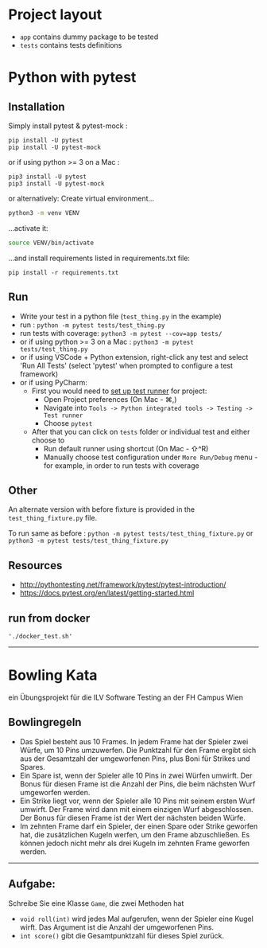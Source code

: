 # Project layout

- `app` contains dummy package to be tested 
- `tests` contains tests definitions 

# Python with pytest


## Installation
Simply install pytest & pytest-mock :
```
pip install -U pytest
pip install -U pytest-mock
```
or if using python >= 3 on a Mac :
```
pip3 install -U pytest
pip3 install -U pytest-mock
```

or alternatively:
Create virtual environment...
```bash
python3 -m venv VENV
```
...activate it:
```bash
source VENV/bin/activate
```
...and install requirements listed in requirements.txt file:
```
pip install -r requirements.txt
```

## Run
 - Write your test in a python file (```test_thing.py``` in the example)
 - run : ```python -m pytest tests/test_thing.py```
 - run tests with coverage: ```python3 -m pytest --cov=app tests/```
 - or if using python >= 3 on a Mac : ```python3 -m pytest tests/test_thing.py```
 - or if using VSCode + Python extension, right-click any test and select 'Run All Tests' (select 'pytest' when prompted to configure a test framework)
 - or if using PyCharm:
   - First you would need to [set up test runner](https://www.jetbrains.com/help/pycharm/testing-your-first-python-application.html#choose-test-runner) for project:
     - Open Project preferences (On Mac - ⌘,)
     - Navigate into `Tools -> Python integrated tools -> Testing -> Test runner`
     - Choose `pytest`
   - After that you can click on `tests` folder or individual test and either choose to
     - Run default runner using shortcut (On Mac - ⇧^R)
     - Manually choose test configuration under `More Run/Debug` menu - for example, in order to run tests with coverage

## Other
An alternate version with before fixture is provided in the ```test_thing_fixture.py``` file.

To run same as before :
```python -m pytest tests/test_thing_fixture.py``` or ```python3 -m pytest tests/test_thing_fixture.py```

## Resources

 - <http://pythontesting.net/framework/pytest/pytest-introduction/>
 - <https://docs.pytest.org/en/latest/getting-started.html>

## run from docker

 ```
 './docker_test.sh'
 ```
 
 ---
 
# Bowling Kata
 ein Übungsprojekt für die ILV Software Testing an der FH Campus Wien
 
## Bowlingregeln
- Das Spiel besteht aus 10 Frames. In jedem Frame hat der Spieler zwei Würfe, um 10 Pins umzuwerfen. Die Punktzahl für den Frame ergibt sich aus der Gesamtzahl der umgeworfenen Pins, plus Boni für Strikes und Spares.
- Ein Spare ist, wenn der Spieler alle 10 Pins in zwei Würfen umwirft. Der Bonus für diesen Frame ist die Anzahl der Pins, die beim nächsten Wurf umgeworfen werden.
- Ein Strike liegt vor, wenn der Spieler alle 10 Pins mit seinem ersten Wurf umwirft. Der Frame wird dann mit einem einzigen Wurf abgeschlossen. Der Bonus für diesen Frame ist der Wert der nächsten beiden Würfe.
- Im zehnten Frame darf ein Spieler, der einen Spare oder Strike geworfen hat, die zusätzlichen Kugeln werfen, um den Frame abzuschließen. Es können jedoch nicht mehr als drei Kugeln im zehnten Frame geworfen werden.

---

## Aufgabe:
Schreibe Sie eine Klasse `Game`, die zwei Methoden hat
- `void roll(int)` wird jedes Mal aufgerufen, wenn der Spieler eine Kugel wirft. Das Argument ist die Anzahl der umgeworfenen Pins. 
- `int score()` gibt die Gesamtpunktzahl für dieses Spiel zurück.

